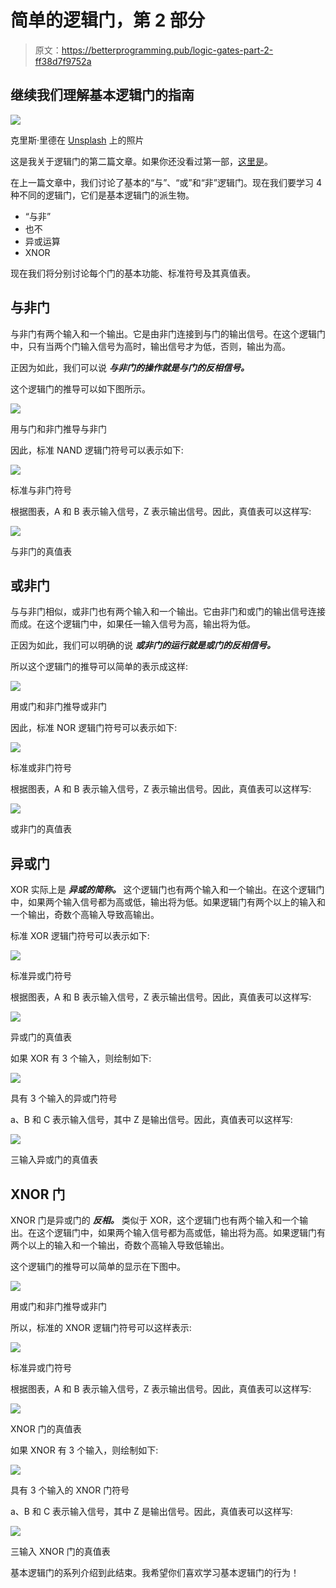 # 简单的逻辑门，第 2 部分

> 原文：<https://betterprogramming.pub/logic-gates-part-2-ff38d7f9752a>

## 继续我们理解基本逻辑门的指南

![](img/3a6a926b642af9772aad3ee782d7e6bc.png)

克里斯·里德在 [Unsplash](https://unsplash.com/photos/bN5XdU-bap4) 上的照片

这是我关于逻辑门的第二篇文章。如果你还没看过第一部，[这里是](https://medium.com/better-programming/easy-peasy-logic-gates-863e62657057)。

在上一篇文章中，我们讨论了基本的“与”、“或”和“非”逻辑门。现在我们要学习 4 种不同的逻辑门，它们是基本逻辑门的派生物。

*   “与非”
*   也不
*   异或运算
*   XNOR

现在我们将分别讨论每个门的基本功能、标准符号及其真值表。

## 与非门

与非门有两个输入和一个输出。它是由非门连接到与门的输出信号。在这个逻辑门中，只有当两个门输入信号为高时，输出信号才为低，否则，输出为高。

正因为如此，我们可以说 ***与非门的操作就是与门的反相信号。***

这个逻辑门的推导可以如下图所示。

![](img/0d09cab7fb7eec6850a22f12341df2b9.png)

用与门和非门推导与非门

因此，标准 NAND 逻辑门符号可以表示如下:

![](img/43561fc48d871f8e2027630897f8a7a9.png)

标准与非门符号

根据图表，A 和 B 表示输入信号，Z 表示输出信号。因此，真值表可以这样写:

![](img/696c8fee31cb060d34aadc6dcea8ddd8.png)

与非门的真值表

## 或非门

与与非门相似，或非门也有两个输入和一个输出。它由非门和或门的输出信号连接而成。在这个逻辑门中，如果任一输入信号为高，输出将为低。

正因为如此，我们可以明确的说 ***或非门的运行就是或门的反相信号。***

所以这个逻辑门的推导可以简单的表示成这样:

![](img/066d43dee5ec4cdc3c377d3ae9955035.png)

用或门和非门推导或非门

因此，标准 NOR 逻辑门符号可以表示如下:

![](img/3924696ea819f1d7a64598ea8913c388.png)

标准或非门符号

根据图表，A 和 B 表示输入信号，Z 表示输出信号。因此，真值表可以这样写:

![](img/00a6dbb363185d6315a3bc0c5a21e228.png)

或非门的真值表

## 异或门

XOR 实际上是 ***异或的简称。*** 这个逻辑门也有两个输入和一个输出。在这个逻辑门中，如果两个输入信号都为高或低，输出将为低。如果逻辑门有两个以上的输入和一个输出，奇数个高输入导致高输出。

标准 XOR 逻辑门符号可以表示如下:

![](img/8e15e45a9714494c8a6470262bffb5b2.png)

标准异或门符号

根据图表，A 和 B 表示输入信号，Z 表示输出信号。因此，真值表可以这样写:

![](img/6922f3341f47e32614ce944a08ea643f.png)

异或门的真值表

如果 XOR 有 3 个输入，则绘制如下:

![](img/32c2c9eb44af7c0974742cc194e46f0d.png)

具有 3 个输入的异或门符号

a、B 和 C 表示输入信号，其中 Z 是输出信号。因此，真值表可以这样写:

![](img/9e9b7ab05b1a3a2016ff72e4d7c829e2.png)

三输入异或门的真值表

## XNOR 门

XNOR 门是异或门的 ***反相。*** 类似于 XOR，这个逻辑门也有两个输入和一个输出。在这个逻辑门中，如果两个输入信号都为高或低，输出将为高。如果逻辑门有两个以上的输入和一个输出，奇数个高输入导致低输出。

这个逻辑门的推导可以简单的显示在下图中。

![](img/df2d204b3420e3cf3875a6ce7b4c45a0.png)

用或门和非门推导或非门

所以，标准的 XNOR 逻辑门符号可以这样表示:

![](img/90da4b40f2aaa9bc6fdede1947a55124.png)

标准异或门符号

根据图表，A 和 B 表示输入信号，Z 表示输出信号。因此，真值表可以这样写:

![](img/9d46b112cd843328deb385c39cbfd2db.png)

XNOR 门的真值表

如果 XNOR 有 3 个输入，则绘制如下:

![](img/1cc8047cf79eea59b7c90e25362da02a.png)

具有 3 个输入的 XNOR 门符号

a、B 和 C 表示输入信号，其中 Z 是输出信号。因此，真值表可以这样写:

![](img/dc8d679aa89cad3442a11d46bc419fdb.png)

三输入 XNOR 门的真值表

基本逻辑门的系列介绍到此结束。我希望你们喜欢学习基本逻辑门的行为！